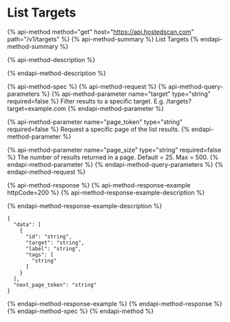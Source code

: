 # List Targets

{% api-method method="get" host="https://api.hostedscan.com" path="/v1/targets" %}
{% api-method-summary %}
List Targets
{% endapi-method-summary %}

{% api-method-description %}

{% endapi-method-description %}

{% api-method-spec %}
{% api-method-request %}
{% api-method-query-parameters %}
{% api-method-parameter name="target" type="string" required=false %}
Filter results to a specific target. E.g. /targets?target=example.com
{% endapi-method-parameter %}

{% api-method-parameter name="page\_token" type="string" required=false %}
Request a specific page of the list results.
{% endapi-method-parameter %}

{% api-method-parameter name="page\_size" type="string" required=false %}
The number of results returned in a page. Default = 25. Max = 500.
{% endapi-method-parameter %}
{% endapi-method-query-parameters %}
{% endapi-method-request %}

{% api-method-response %}
{% api-method-response-example httpCode=200 %}
{% api-method-response-example-description %}

{% endapi-method-response-example-description %}

```text
{
  "data": [
    {
      "id": "string",
      "target": "string",
      "label": "string",
      "tags": [
        "string"
      ]
    }
  ],
  "next_page_token": "string"
}
```
{% endapi-method-response-example %}
{% endapi-method-response %}
{% endapi-method-spec %}
{% endapi-method %}

